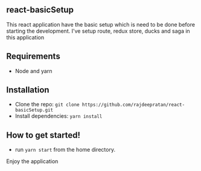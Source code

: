 ## react-basicSetup
This react application have the basic setup which is need to be done before starting the development. I've setup route, redux store, ducks and saga in this application

## Requirements

- Node and yarn

## Installation

- Clone the repo: `git clone https://github.com/rajdeepratan/react-basicSetup.git`
- Install dependencies: `yarn install`

##  How to get started!

 - run `yarn start` from the home directory.



Enjoy the application
